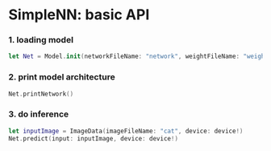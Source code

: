 # SimpleNN: basic API

### 1. loading model

```swift
let Net = Model.init(networkFileName: "network", weightFileName: "weights")
```

### 2. print model architecture

```swift
Net.printNetwork()
```

### 3. do inference

```swift
let inputImage = ImageData(imageFileName: "cat", device: device!)
Net.predict(input: inputImage, device: device!)
```